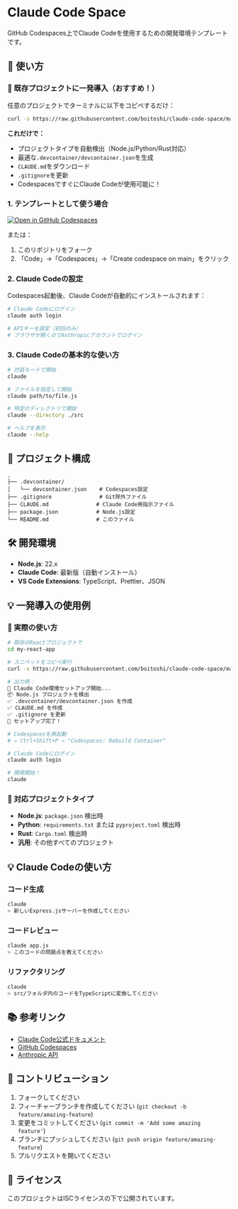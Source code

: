# Claude Code Space

GitHub Codespaces上でClaude Codeを使用するための開発環境テンプレートです。

## 🚀 使い方

### 🎯 既存プロジェクトに一発導入（おすすめ！）

任意のプロジェクトでターミナルに以下をコピペするだけ：

```bash
curl -s https://raw.githubusercontent.com/boitoshi/claude-code-space/main/setup.sh | bash
```

**これだけで：**
- プロジェクトタイプを自動検出（Node.js/Python/Rust対応）
- 最適な`.devcontainer/devcontainer.json`を生成
- `CLAUDE.md`をダウンロード
- `.gitignore`を更新
- CodespacesですぐにClaude Codeが使用可能に！

### 1. テンプレートとして使う場合

[![Open in GitHub Codespaces](https://github.com/codespaces/badge.svg)](https://codespaces.new/boitoshi/claude-code-space)

または：

1. このリポジトリをフォーク
2. 「Code」→「Codespaces」→「Create codespace on main」をクリック

### 2. Claude Codeの設定

Codespaces起動後、Claude Codeが自動的にインストールされます：

```bash
# Claude Codeにログイン
claude auth login

# APIキーを設定（初回のみ）
# ブラウザが開くのでAnthropicアカウントでログイン
```

### 3. Claude Codeの基本的な使い方

```bash
# 対話モードで開始
claude

# ファイルを指定して開始
claude path/to/file.js

# 特定のディレクトリで開始
claude --directory ./src

# ヘルプを表示
claude --help
```

## 📁 プロジェクト構成

```
.
├── .devcontainer/
│   └── devcontainer.json    # Codespaces設定
├── .gitignore               # Git除外ファイル
├── CLAUDE.md               # Claude Code用指示ファイル
├── package.json            # Node.js設定
└── README.md               # このファイル
```

## 🛠️ 開発環境

- **Node.js**: 22.x
- **Claude Code**: 最新版（自動インストール）
- **VS Code Extensions**: TypeScript、Prettier、JSON

## 💡 一発導入の使用例

### 🎯 実際の使い方

```bash
# 既存のReactプロジェクトで
cd my-react-app

# スニペットをコピペ実行
curl -s https://raw.githubusercontent.com/boitoshi/claude-code-space/main/setup.sh | bash

# 出力例：
🚀 Claude Code環境セットアップ開始...
📦 Node.js プロジェクトを検出
✅ .devcontainer/devcontainer.json を作成
✅ CLAUDE.md を作成
✅ .gitignore を更新
🎉 セットアップ完了！

# Codespacesを再起動
# → Ctrl+Shift+P → "Codespaces: Rebuild Container"

# Claude Codeにログイン
claude auth login

# 開発開始！
claude
```

### 📱 対応プロジェクトタイプ

- **Node.js**: `package.json` 検出時
- **Python**: `requirements.txt` または `pyproject.toml` 検出時  
- **Rust**: `Cargo.toml` 検出時
- **汎用**: その他すべてのプロジェクト

## 💡 Claude Codeの使い方

### コード生成

```bash
claude
> 新しいExpress.jsサーバーを作成してください
```

### コードレビュー

```bash
claude app.js
> このコードの問題点を教えてください
```

### リファクタリング

```bash
claude
> src/フォルダ内のコードをTypeScriptに変換してください
```

## 📚 参考リンク

- [Claude Code公式ドキュメント](https://docs.anthropic.com/en/docs/claude-code)
- [GitHub Codespaces](https://github.com/features/codespaces)
- [Anthropic API](https://console.anthropic.com/)

## 🤝 コントリビューション

1. フォークしてください
2. フィーチャーブランチを作成してください (`git checkout -b feature/amazing-feature`)
3. 変更をコミットしてください (`git commit -m 'Add some amazing feature'`)
4. ブランチにプッシュしてください (`git push origin feature/amazing-feature`)
5. プルリクエストを開いてください

## 📄 ライセンス

このプロジェクトはISCライセンスの下で公開されています。